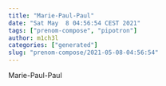 ```yaml
---
title: "Marie-Paul-Paul"
date: "Sat May  8 04:56:54 CEST 2021"
tags: ["prenom-compose", "pipotron"]
author: m1ch3l
categories: ["generated"]
slug: "prenom-compose/2021-05-08-04:56:54"
---
```


Marie-Paul-Paul
